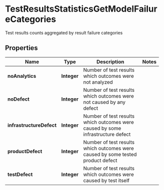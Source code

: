 

# TestResultsStatisticsGetModelFailureCategories

Test results counts aggregated by result failure categories

## Properties

| Name | Type | Description | Notes |
|------------ | ------------- | ------------- | -------------|
|**noAnalytics** | **Integer** | Number of test results which outcomes were not analyzed |  |
|**noDefect** | **Integer** | Number of test results which outcomes were not caused by any defect |  |
|**infrastructureDefect** | **Integer** | Number of test results which outcomes were caused by some infrastructure defect |  |
|**productDefect** | **Integer** | Number of test results which outcomes were caused by some tested product defect |  |
|**testDefect** | **Integer** | Number of test results which outcomes were caused by test itself |  |



